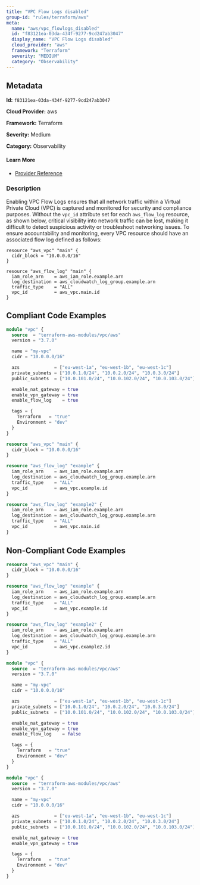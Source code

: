 ```yaml
---
title: "VPC Flow Logs disabled"
group-id: "rules/terraform/aws"
meta:
  name: "aws/vpc_flowlogs_disabled"
  id: "f83121ea-03da-434f-9277-9cd247ab3047"
  display_name: "VPC Flow Logs disabled"
  cloud_provider: "aws"
  framework: "Terraform"
  severity: "MEDIUM"
  category: "Observability"
---
```

## Metadata

**Id:** `f83121ea-03da-434f-9277-9cd247ab3047`

**Cloud Provider:** aws

**Framework:** Terraform

**Severity:** Medium

**Category:** Observability

#### Learn More

 - [Provider Reference](https://registry.terraform.io/providers/hashicorp/aws/latest/docs/resources/vpc)

### Description

 Enabling VPC Flow Logs ensures that all network traffic within a Virtual Private Cloud (VPC) is captured and monitored for security and compliance purposes. Without the `vpc_id` attribute set for each `aws_flow_log` resource, as shown below, critical visibility into network traffic can be lost, making it difficult to detect suspicious activity or troubleshoot networking issues. To ensure accountability and monitoring, every VPC resource should have an associated flow log defined as follows:

```
resource "aws_vpc" "main" {
  cidr_block = "10.0.0.0/16"
}

resource "aws_flow_log" "main" {
  iam_role_arn    = aws_iam_role.example.arn
  log_destination = aws_cloudwatch_log_group.example.arn
  traffic_type    = "ALL"
  vpc_id          = aws_vpc.main.id
}
```


## Compliant Code Examples
```terraform
module "vpc" {
  source  = "terraform-aws-modules/vpc/aws"
  version = "3.7.0"

  name = "my-vpc"
  cidr = "10.0.0.0/16"

  azs             = ["eu-west-1a", "eu-west-1b", "eu-west-1c"]
  private_subnets = ["10.0.1.0/24", "10.0.2.0/24", "10.0.3.0/24"]
  public_subnets  = ["10.0.101.0/24", "10.0.102.0/24", "10.0.103.0/24"]

  enable_nat_gateway = true
  enable_vpn_gateway = true
  enable_flow_log    = true

  tags = {
    Terraform   = "true"
    Environment = "dev"
  }
}

```

```terraform
resource "aws_vpc" "main" {
  cidr_block = "10.0.0.0/16"
}

resource "aws_flow_log" "example" {
  iam_role_arn    = aws_iam_role.example.arn
  log_destination = aws_cloudwatch_log_group.example.arn
  traffic_type    = "ALL"
  vpc_id          = aws_vpc.example.id
}

resource "aws_flow_log" "example2" {
  iam_role_arn    = aws_iam_role.example.arn
  log_destination = aws_cloudwatch_log_group.example.arn
  traffic_type    = "ALL"
  vpc_id          = aws_vpc.main.id
}
```
## Non-Compliant Code Examples
```terraform
resource "aws_vpc" "main" {
  cidr_block = "10.0.0.0/16"
}

resource "aws_flow_log" "example" {
  iam_role_arn    = aws_iam_role.example.arn
  log_destination = aws_cloudwatch_log_group.example.arn
  traffic_type    = "ALL"
  vpc_id          = aws_vpc.example.id
}

resource "aws_flow_log" "example2" {
  iam_role_arn    = aws_iam_role.example.arn
  log_destination = aws_cloudwatch_log_group.example.arn
  traffic_type    = "ALL"
  vpc_id          = aws_vpc.example2.id
}

```

```terraform
module "vpc" {
  source  = "terraform-aws-modules/vpc/aws"
  version = "3.7.0"

  name = "my-vpc"
  cidr = "10.0.0.0/16"

  azs             = ["eu-west-1a", "eu-west-1b", "eu-west-1c"]
  private_subnets = ["10.0.1.0/24", "10.0.2.0/24", "10.0.3.0/24"]
  public_subnets  = ["10.0.101.0/24", "10.0.102.0/24", "10.0.103.0/24"]

  enable_nat_gateway = true
  enable_vpn_gateway = true
  enable_flow_log    = false

  tags = {
    Terraform   = "true"
    Environment = "dev"
  }
}

```

```terraform
module "vpc" {
  source  = "terraform-aws-modules/vpc/aws"
  version = "3.7.0"

  name = "my-vpc"
  cidr = "10.0.0.0/16"

  azs             = ["eu-west-1a", "eu-west-1b", "eu-west-1c"]
  private_subnets = ["10.0.1.0/24", "10.0.2.0/24", "10.0.3.0/24"]
  public_subnets  = ["10.0.101.0/24", "10.0.102.0/24", "10.0.103.0/24"]

  enable_nat_gateway = true
  enable_vpn_gateway = true

  tags = {
    Terraform   = "true"
    Environment = "dev"
  }
}

```